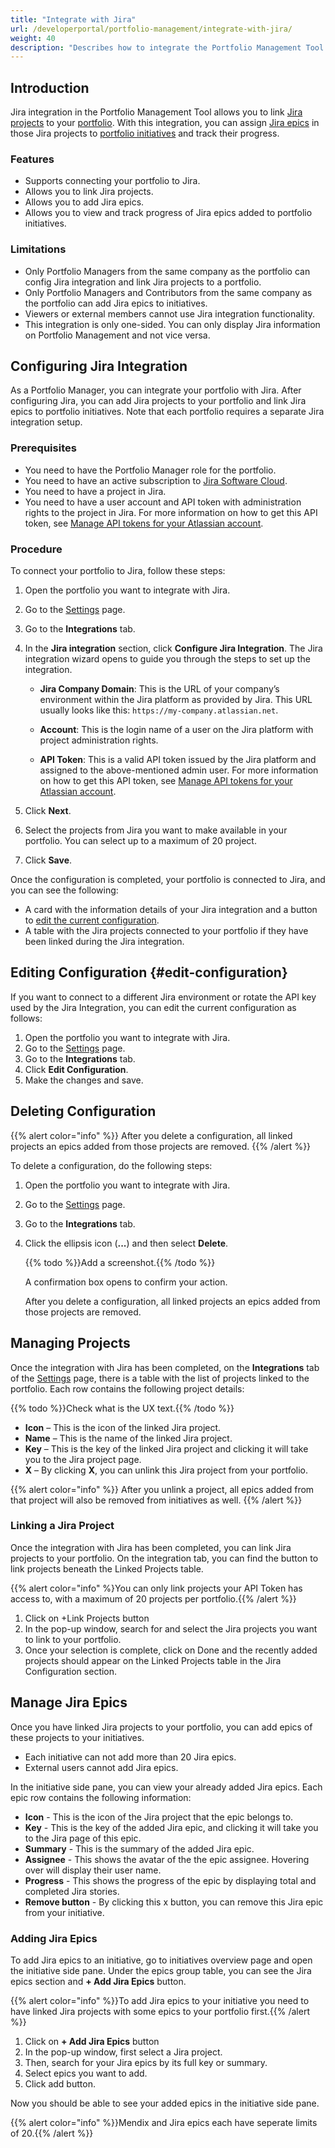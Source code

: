 ```yaml
---
title: "Integrate with Jira"
url: /developerportal/portfolio-management/integrate-with-jira/
weight: 40
description: "Describes how to integrate the Portfolio Management Tool with Jira."
---
```


## Introduction

Jira integration in the Portfolio Management Tool allows you to link [Jira projects](https://www.atlassian.com/software/jira/guides/projects/overview#what-is-a-jira-project) to your [portfolio](/developerportal/portfolio-management/#portfolio-landscape). With this integration, you can assign [Jira epics](https://www.atlassian.com/agile/project-management/epics) in those Jira projects to [portfolio initiatives](/developerportal/portfolio-management/initiatives-overview/#create-new-initiative) and track their progress.

### Features

* Supports connecting your portfolio to Jira.
* Allows you to link Jira projects.
* Allows you to add Jira epics.
* Allows you to view and track progress of Jira epics added to portfolio initiatives.

### Limitations

* Only Portfolio Managers from the same company as the portfolio can config Jira integration and link Jira projects to a portfolio. 
* Only Portfolio Managers and Contributors from the same company as the portfolio can add Jira epics to initiatives.
* Viewers or external members cannot use Jira integration functionality.
* This integration is only one-sided. You can only display Jira information on Portfolio Management and not vice versa. 

## Configuring Jira Integration

As a Portfolio Manager, you can integrate your portfolio with Jira. After configuring Jira, you can add Jira projects to your portfolio and link Jira epics to portfolio initiatives. Note that each portfolio requires a separate Jira integration setup.

### Prerequisites

* You need to have the Portfolio Manager role for the portfolio.
* You need to have an active subscription to [Jira Software Cloud](https://support.atlassian.com/jira-cloud-administration/docs/explore-jira-cloud-plans/).
* You need to have a project in Jira.
* You need to have a user account and API token with administration rights to the project in Jira. For more information on how to get this API token, see [Manage API tokens for your Atlassian account](https://support.atlassian.com/atlassian-account/docs/manage-api-tokens-for-your-atlassian-account/).

### Procedure

To connect your portfolio to Jira, follow these steps:

1. Open the portfolio you want to integrate with Jira. 
2. Go to the [Settings](/developerportal/portfolio-management/portfolio-settings/) page.
3. Go to the **Integrations** tab.
4. In the **Jira integration** section, click **Configure Jira Integration**. The Jira integration wizard opens to guide you through the steps to set up the integration.

     * **Jira Company Domain**: This is the URL of your company’s environment within the Jira platform as provided by Jira. This URL usually looks like this: `https://my-company.atlassian.net`.

     * **Account**: This is the login name of a user on the Jira platform with project administration rights.

     * **API Token**: This is a valid API token issued by the Jira platform and assigned to the above-mentioned admin user. For more information on how to get this API token, see [Manage API tokens for your Atlassian account](https://support.atlassian.com/atlassian-account/docs/manage-api-tokens-for-your-atlassian-account/).


5. Click **Next**.
6. Select the projects from Jira you want to make available in your portfolio. You can select up to a maximum of 20 project.
7. Click **Save**.

Once the configuration is completed, your portfolio is connected to Jira, and you can see the following:

* A card with the information details of your Jira integration and a button to [edit the current configuration](#edit-configuration). 
* A table with the Jira projects connected to your portfolio if they have been linked during the Jira integration.

## Editing Configuration {#edit-configuration}

If you want to connect to a different Jira environment or rotate the API key used by the Jira Integration, you can edit the current configuration as follows:

1. Open the portfolio you want to integrate with Jira. 
2. Go to the [Settings](/developerportal/portfolio-management/portfolio-settings/) page.
3. Go to the **Integrations** tab.
4. Click **Edit Configuration**.
5. Make the changes and save.

## Deleting Configuration

{{% alert color="info" %}}
After you delete a configuration, all linked projects an epics added from those projects are removed.
{{% /alert %}}

To delete a configuration, do the following steps:

1. Open the portfolio you want to integrate with Jira. 

2. Go to the [Settings](/developerportal/portfolio-management/portfolio-settings/) page.

3. Go to the **Integrations** tab.

4. Click the ellipsis icon (**...**) and then select **Delete**. 

   {{% todo %}}Add a screenshot.{{% /todo %}}

   A confirmation box opens to confirm your action.

   After you delete a configuration, all linked projects an epics added from those projects are removed.

## Managing Projects

Once the integration with Jira has been completed, on the **Integrations** tab of the [Settings](/developerportal/portfolio-management/portfolio-settings/) page, there is a table with the list of projects linked to the portfolio. Each row contains the following project details:

{{% todo %}}Check what is the UX text.{{% /todo %}}

* **Icon** – This is the icon of the linked Jira project.
* **Name** – This is the name of the linked Jira project.
* **Key** – This is the key of the linked Jira project and clicking it will take you to the Jira project page.
* **X** – By clicking **X**, you can unlink this Jira project from your portfolio.

{{% alert color="info" %}}
After you unlink a project, all epics added from that project will also be removed from initiatives as well.
{{% /alert %}}

### Linking a Jira Project

Once the integration with Jira has been completed, you can link Jira projects to your portfolio. On the integration tab, you can find the button to link projects beneath the Linked Projects table.

{{% alert color="info" %}You can only link projects your API Token has access to, with a maximum of 20 projects per portfolio.{{% /alert %}}

1. Click on +Link Projects button
2. In the pop-up window, search for and select the Jira projects you want to link to your portfolio.
3. Once your selection is complete, click on Done and the recently added projects should appear on the Linked Projects table in the Jira Configuration section.

## Manage Jira Epics

Once you have linked Jira projects to your portfolio, you can add epics of these projects to your initiatives.
* Each initiative can not add more than 20 Jira epics.
* External users cannot add Jira epics.

In the initiative side pane, you can view your already added Jira epics. Each epic row contains the following information:

* **Icon** - This is the icon of the Jira project that the epic belongs to.
* **Key** - This is the key of the added Jira epic, and clicking it will take you to the Jira page of this epic.
* **Summary** - This is the summary of the added Jira epic.
* **Assignee** - This shows the avatar of the the epic assignee. Hovering over will display their user name.
* **Progress** - This shows the progress of the epic by displaying total and completed Jira stories.
* **Remove button** -  By clicking this x button, you can remove this Jira epic from your initiative.

### Adding Jira Epics

To add Jira epics to an initiative, go to initiatives overview page and open the initiative side pane. Under the epics group table, you can see the Jira epics section and **+ Add Jira Epics** button.

{{% alert color="info" %}}To add Jira epics to your initiative you need to have linked Jira projects with some epics to your portfolio first.{{% /alert %}}

1. Click on **+ Add Jira Epics** button
2. In the pop-up window, first select a Jira project.
3. Then, search for your Jira epics by its full key or summary.
4. Select epics you want to add.
5. Click add button.

Now you should be able to see your added epics in the initiative side pane.

{{% alert color="info" %}}Mendix and Jira epics each have seperate limits of 20.{{% /alert %}}



